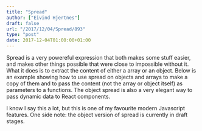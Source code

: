 ```yaml
---
title: "Spread"
author: ["Eivind Hjertnes"]
draft: false
url: "/2017/12/04/Spread/893"
type: "post"
date: 2017-12-04T01:00:00+01:00
---
```


Spread is a very powereful expression that both makes some stuff easier,
and makes other things possible that were close to impossible without
it. What it does is to extract the content of either a array or an
object. Below is an example showing how to use spread on objects and
arrays to make a copy of them and to pass the content (not the array or
object itself) as parameters to a functions. The object spread is also a
very elegant way to pass dynamic data to React components.

<div class="HTML">
  <div></div>

<script src="<https://gist.github.com/hjertnes/b26d1eb241b91d02933a7e226ca64d97.js>"></script>

</div>

I know I say this a lot, but this is one of my favourite modern
Javascript features. One side note: the object version of spread is
currently in draft stages.
